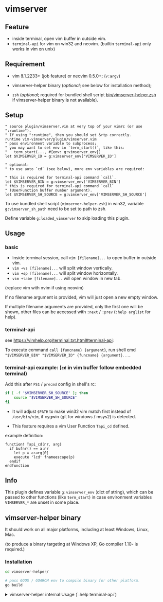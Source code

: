 # vimserver

## Feature
- inside terminal, open vim buffer in outside vim.
- `terminal-api` for vim on win32 and neovim. (builtin `terminal-api` only
  works in vim on unix)

## Requirement
- vim 8.1.2233+ (job feature) or neovim 0.5.0+; (`v:argv`)

- vimserver-helper binary (*optional*; see below for installation method);

- `zsh` (*optional*; required for bundled shell script
  [bin/vimserver-helper.zsh](bin/vimserver-helper.zsh) if vimserver-helper
binary is not available).

## Setup
```vim
" source plugin/vimserver.vim at very top of your vimrc (or use ":runtime").
" If using ":runtime", then you should set &rtp correctly.
runtime vim-vimserver/plugin/vimserver.vim
" pass environment variable to subprocess;
" you may want to set env in `term_start()`, like this:
"   term_start(..., #{env: g:vimserver_env})
let $VIMSERVER_ID = g:vimserver_env['VIMSERVER_ID']

" optional:
" to use auto `cd` (see below), more env variables are required:

" this is required for terminal-api command `call`.
let $VIMSERVER_BIN = g:vimserver_env['VIMSERVER_BIN']
" this is required for terminal-api command `call`
" (UserFunction buffer number argument).
let $VIMSERVER_SH_SOURCE = g:vimserver_env['VIMSERVER_SH_SOURCE']
```

To use bundled shell script (`vimserver-helper.zsh`) in win32, variable
`g:vimserver_sh_path` need to be set to path to zsh.

Define variable `g:loaded_vimserver` to skip loading this plugin.

## Usage

### basic

- Inside terminal session, call `vim [filename]...` to open buffer in outside
  vim.
- `vim +vs [filename]...` will split window vertically.
- `vim +sp [filename]...` will split window horizontally.
- `vim +tabe [filename]...` will open window in new tab.

(replace vim with nvim if using neovim)

If no filename argument is provided, vim will just open a new empty window.

If multiple filename arguments are provided, only the first one will be shown,
other files can be accessed with `:next` / `:prev` (`:help arglist` for help).

### terminal-api

see <https://vimhelp.org/terminal.txt.html#terminal-api>:

To execute command `call {funcname} {argument}`,
run shell cmd `"$VIMSERVER_BIN" "$VIMSERVER_ID" {funcname} {argument}...`.

### terminal-api example: (`cd` in vim buffer follow embedded terminal)

Add this after `PS1` / `precmd` config in shell's rc:

```sh
if [ -f "$VIMSERVER_SH_SOURCE" ]; then
    source "$VIMSERVER_SH_SOURCE"
fi
```

- It will adjust `$PATH` to make win32 vim match first instead of
  `/usr/bin/vim`, if cygwin (git for windows / msys2) is detected.

- This feature requires a vim User Function `Tapi_cd` defined.

example definition:

```vim
function! Tapi_cd(nr, arg)
  if bufnr() == a:nr
    let p = a:arg[0]
    execute 'lcd' fnameescape(p)
  endif
endfunction
```

## Info
This plugin defines variable `g:vimserver_env` (dict of string), which can be
passed to other functions (like `term_start`) in case environment variables
`VIMSERVER_*` are unset in some place.

## vimserver-helper binary
It should work on all major platforms, including at least Windows, Linux, Mac.

(to produce a binary targeting at Windows XP, Go compiler 1.10- is required.)

### Installation

```sh
cd vimserver-helper/

# pass GOOS / GOARCH env to compile binary for other platform.
go build
```

<details>
<summary>
vimserver-helper internal Usage (`:help terminal-api`)
</summary>

```sh
# server
$0 {server_filename} listen

# client (terminal-api style)
$0 {server_filename} {funcname} [args...]
# client (use stdin as raw params)
$0 {server_filename}
```

- Since vimserver sets `VIMSERVER_BIN` environment variable, you can replace
  `$0` above with `"$VIMSERVER_BIN"`.

- Replace `{server_filename}` with `$VIMSERVER_ID`.

TODO: allow passing non-string argument in terminal-api mode.

</details>
